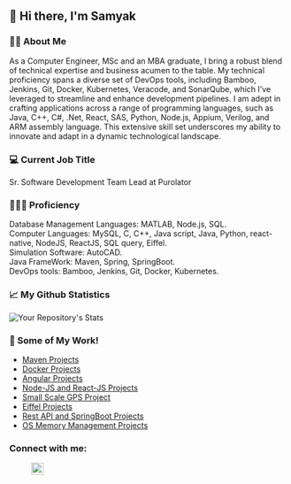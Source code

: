## 👋 Hi there, I'm Samyak
### 👦🏽 About Me
As a Computer Engineer, MSc and an MBA graduate, I bring a robust blend of technical expertise and business acumen to the table. My technical proficiency spans a diverse set of DevOps tools, including Bamboo, Jenkins, Git, Docker, Kubernetes, Veracode, and SonarQube, which I’ve leveraged to streamline and enhance development pipelines. I am adept in crafting applications across a range of programming languages, such as Java, C++, C#, .Net, React, SAS, Python, Node.js, Appium, Verilog, and ARM assembly language. This extensive skill set underscores my ability to innovate and adapt in a dynamic technological landscape.
### 💻 Current Job Title
Sr. Software Development Team Lead at Purolator
### 🧑🏽‍💻 Proficiency
Database Management Languages: MATLAB, Node.js, SQL.\
Computer Languages: MySQL, C, C++, Java script, Java, Python, react-native, NodeJS, ReactJS, SQL query, Eiffel.\
Simulation Software: AutoCAD.\
Java FrameWork: Maven, Spring, SpringBoot.\
DevOps tools: Bamboo, Jenkins, Git, Docker, Kubernetes.

### 📈 My Github Statistics
![Your Repository's Stats](https://github-readme-stats.vercel.app/api/top-langs/?username=samyakjain5559&layout=compact)

### 📕 Some of My Work!
<!-- PROJECTS:START -->
- [Maven Projects](https://github.com/samyakjain5559/Maven_Projects)          
- [Docker Projects](https://github.com/samyakjain5559/Docker_Projects)
- [Angular Projects](https://github.com/samyakjain5559/Angular_Projects)          
- [Node-JS and React-JS Projects](https://github.com/samyakjain5559/nodeJS_reactJS_mysql_tweeter)
- [Small Scale GPS Project](https://github.com/samyakjain5559/Small-Scale-GPS-C-Python-project)         
- [Eiffel Projects](https://github.com/samyakjain5559/Eiffel-Projects)
- [Rest API and SpringBoot Projects](https://github.com/samyakjain5559/Rest_Database_Springboot_Project)          
- [OS Memory Management Projects](https://github.com/samyakjain5559/OS_Memory_Management)
<!-- PROJECTS:END -->

### Connect with me:

> [<img align="left" alt="codeSTACKr | LinkedIn" width="22px" src="https://cdn.jsdelivr.net/npm/simple-icons@v3/icons/linkedin.svg" />][linkedin]

[linkedin]: https://www.linkedin.com/in/samyak-jain/

